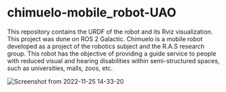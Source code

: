 # chimuelo-mobile_robot-UAO
This repository contains the URDF of the robot and its Rviz visualization. This project was done on ROS 2 Galactic.
Chimuelo is a mobile robot developed as a project of the robotics subject and the R.A.S research group. This robot has the objective 
of providing a guide service to people with reduced visual and hearing disabilities within semi-structured spaces, such as universities, 
malls, zoos, etc.


![Screenshot from 2022-11-25 14-33-20](https://user-images.githubusercontent.com/105894248/204046378-aa911ed6-e090-4ea3-9e6a-77bebe97d229.png)
